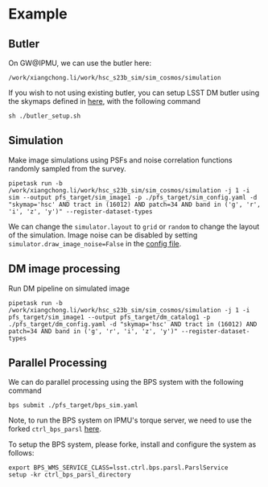 # Example

## Butler

On GW@IPMU, we can use the butler here:
```shell
/work/xiangchong.li/work/hsc_s23b_sim/sim_cosmos/simulation
```

If you wish to not using existing butler, you can setup LSST DM butler using
the skymaps defined in [here](./skymap.py), with the following command

```shell
sh ./butler_setup.sh
```

## Simulation

Make image simulations using PSFs and noise correlation functions randomly
sampled from the survey.

```shell
pipetask run -b /work/xiangchong.li/work/hsc_s23b_sim/sim_cosmos/simulation -j 1 -i sim --output pfs_target/sim_image1 -p ./pfs_target/sim_config.yaml -d "skymap='hsc' AND tract in (16012) AND patch=34 AND band in ('g', 'r', 'i', 'z', 'y')" --register-dataset-types
```

We can change the `simulator.layout` to `grid` or `random` to change the layout
of the simulation.
Image noise can be disabled by setting `simulator.draw_image_noise=False` in
the [config file](./pfs_target/sim_config.yaml).

## DM image processing

Run DM pipeline on simulated image

```shell
pipetask run -b /work/xiangchong.li/work/hsc_s23b_sim/sim_cosmos/simulation -j 1 -i pfs_target/sim_image1 --output pfs_target/dm_catalog1 -p ./pfs_target/dm_config.yaml -d "skymap='hsc' AND tract in (16012) AND patch=34 AND band in ('g', 'r', 'i', 'z', 'y')" --register-dataset-types
```

## Parallel Processing

We can do parallel processing using the BPS system with the following command

```shell
bps submit ./pfs_target/bps_sim.yaml
```

Note, to run the BPS system on IPMU's torque server, we need to use the forked
`ctrl_bps_parsl` [here](https://github.com/mr-superonion/ctrl_bps_parsl).

To setup the BPS system, please forke, install and configure the system as
follows:

```shell
export BPS_WMS_SERVICE_CLASS=lsst.ctrl.bps.parsl.ParslService
setup -kr ctrl_bps_parsl_directory
```
